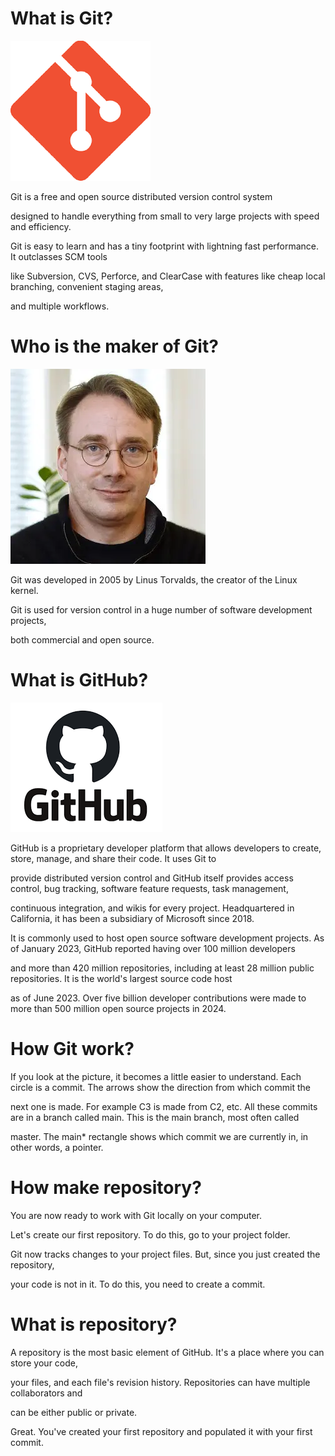 # What is Git?

![](./Без%20названия.png)

Git is a free and open source distributed version control system 

designed to handle everything from small to very large projects with speed and efficiency.

Git is easy to learn and has a tiny footprint with lightning fast performance. It outclasses SCM tools 

like Subversion, CVS, Perforce, and ClearCase with features like cheap local branching, convenient staging areas, 

and multiple workflows.

# Who is the maker of Git?

![](./Без%20названияуцу.webp)

Git was developed in 2005 by Linus Torvalds, the creator of the Linux kernel. 

Git is used for version control in a huge number of software development projects, 

both commercial and open source.


# What is GitHub?

![](./Без%20названия%20(1).png)

GitHub is a proprietary developer platform that allows developers to create, store, manage, and share their code. It uses Git to 

provide distributed version control and GitHub itself provides access control, bug tracking, software feature requests, task management, 

continuous integration, and wikis for every project. Headquartered in California, it has been a subsidiary of Microsoft since 2018.

It is commonly used to host open source software development projects. As of January 2023, GitHub reported having over 100 million developers

and more than 420 million repositories, including at least 28 million public repositories. It is the world's largest source code host 

as of June 2023. Over five billion developer contributions were made to more than 500 million open source projects in 2024.

# How Git work?

If you look at the picture, it becomes a little easier to understand. Each circle is a commit. The arrows show the direction from which commit the 

next one is made. For example C3 is made from C2, etc. All these commits are in a branch called main. This is the main branch, most often called 

master. The main* rectangle shows which commit we are currently in, in other words, a pointer.

# How make repository?

You are now ready to work with Git locally on your computer.

Let's create our first repository. To do this, go to your project folder.

Git now tracks changes to your project files. But, since you just created the repository, 

your code is not in it. To do this, you need to create a commit.

# What is repository?

A repository is the most basic element of GitHub. It's a place where you can store your code, 

your files, and each file's revision history. Repositories can have multiple collaborators and 

can be either public or private.

Great. You've created your first repository and populated it with your first commit.
